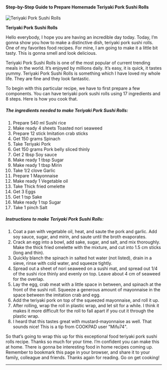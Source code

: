             

#### Step-by-Step Guide to Prepare Homemade Teriyaki Pork Sushi Rolls

![Teriyaki Pork Sushi Rolls](https://img-global.cpcdn.com/recipes/5285713705697280/751x532cq70/teriyaki-pork-sushi-rolls-recipe-main-photo.jpg)

**Teriyaki Pork Sushi Rolls**

Hello everybody, I hope you are having an incredible day today. Today, I’m gonna show you how to make a distinctive dish, teriyaki pork sushi rolls. One of my favorites food recipes. For mine, I am going to make it a little bit tasty. This is gonna smell and look delicious.

Teriyaki Pork Sushi Rolls is one of the most popular of current trending meals in the world. It’s enjoyed by millions daily. It’s easy, it is quick, it tastes yummy. Teriyaki Pork Sushi Rolls is something which I have loved my whole life. They are fine and they look fantastic.

To begin with this particular recipe, we have to first prepare a few components. You can have teriyaki pork sushi rolls using 17 ingredients and 8 steps. Here is how you cook that.

##### The ingredients needed to make Teriyaki Pork Sushi Rolls:

1.  Prepare 540 ml Sushi rice
2.  Make ready 4 sheets Toasted nori seaweed
3.  Prepare 12 stick Imitation crab sticks
4.  Get 150 grams Spinach
5.  Take Teriyaki Pork
6.  Get 150 grams Pork belly sliced thinly
7.  Get 2 tbsp Soy sauce
8.  Make ready 1 tbsp Sugar
9.  Make ready 1 tbsp Mirin
10.  Take 1/2 clove Garlic
11.  Prepare 1 Mayonnaise
12.  Make ready 1 Vegetable oil
13.  Take Thick fried omelette
14.  Get 3 Eggs
15.  Get 1 tsp Sake
16.  Make ready 1 tsp Sugar
17.  Take 1 pinch Salt

##### Instructions to make Teriyaki Pork Sushi Rolls:

1.  Coat a pan with vegetable oil, heat, and saute the pork and garlic. Add soy sauce, sugar, and mirin, and saute until the broth evaporates.
2.  Crack an egg into a bowl, add sake, sugar, and salt, and mix thoroughly. Make the thick fried omelette with the mixture, and cut into 1.5 cm sticks (long and thin).
3.  Quickly blanch the spinach in salted hot water (not listed), drain in a sieve, rinse with cold water, and squeeze tightly.
4.  Spread out a sheet of nori seaweed on a sushi mat, and spread out 1/4 of the sushi rice thinly and evenly on top. Leave about 4 cm of seaweed for the overlap.
5.  Lay the egg, crab meat with a little space in between, and spinach at the front of the sushi roll. Squeeze a generous amount of mayonnaise in the space between the imitation crab and egg.
6.  Add the teriyaki pork on top of the squeezed mayonnaise, and roll it up.
7.  After rolling, wrap the roll in plastic wrap, and let sit for a while. I think it makes it more difficult for the roll to fall apart if you cut it through the plastic wrap.
8.  I heard that this tastes great with mustard-mayonnaise as well. That sounds nice! This is a tip from COOKPAD user "Mifu74".

So that’s going to wrap this up for this exceptional food teriyaki pork sushi rolls recipe. Thanks so much for your time. I’m confident you can make this at home. There is gonna be interesting food in home recipes coming up. Remember to bookmark this page in your browser, and share it to your family, colleague and friends. Thanks again for reading. Go on get cooking!

* * *